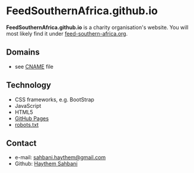 FeedSouthernAfrica.github.io
======
**FeedSouthernAfrica.github.io** is a charity organisation's website. You will most likely find it under [feed-southern-africa.org](http://www.feed-southern-africa.org).

## Domains
* see [CNAME](https://github.com/FeedSouthernAfrica/FeedSouthernAfrica.github.io/blob/master/CNAME) file

## Technology
* CSS frameworks, e.g. BootStrap
* JavaScript
* HTML5
* [GitHub Pages](http://pages.github.com/)
* [robots.txt](https://github.com/username/username.github.io/blob/master/robots.txt)


## Contact
* e-mail: sahbani.haythem@gmail.com
* Github: [Haythem Sahbani](https://github.com/HaythemSahbani)


